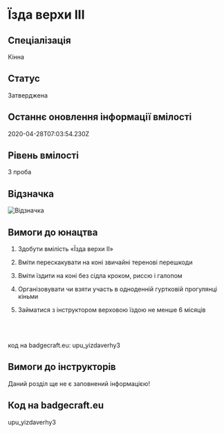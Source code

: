 # Їзда верхи III

## Спеціалізація

Кінна

## Статус

Затверджена

## Останнє оновлення інформації вмілості

2020-04-28T07:03:54.230Z

## Рівень вмілості

3 проба

## Відзначка

![Відзначка](../images/Yizda_verkhy_III/___________3.jpg)

## Вимоги до юнацтва

<ol><li><p>Здобути вмілість «Їзда верхи ІІ»</p></li><li><p>Вміти перескакувати на коні звичайні теренові перешкоди</p></li><li><p>Вміти їздити на коні без сідла кроком, риссю і галопом</p></li><li><p>Організовувати чи взяти участь в одноденній гуртковій прогулянці кіньми</p></li><li><p>Займатися з інструктором верховою їздою не менше 6 місяців</p></li></ol><div><span><br><br><br></span>код на badgecraft.eu: upu_yizdaverhy3<br></div>

## Вимоги до інструкторів

Даний розділ ще не є заповнений інформацією!

## Код на badgecraft.eu

upu_yizdaverhy3